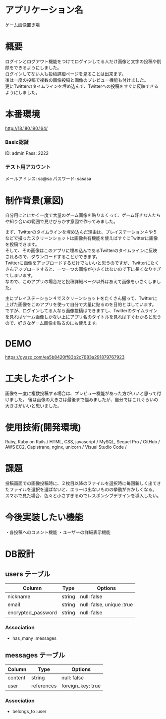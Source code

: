 # アプリケーション名
ゲーム画像置き場

# 概要
ログインとログアウト機能をつけてログインしてる人だけ画像と文字の投稿や削除をできるようにしました。<br>
ログインしてない人も投稿詳細ページを見ることは出来ます。<br>
後は一度の投稿で複数の画像投稿と画像のプレビュー機能も付けました。<br>
更にTwitterのタイムラインを埋め込んで、Twitterへの投稿をすぐに反映できるようにしました。<br>

# 本番環境
http://18.180.190.164/

### Basic認証
ID: admin
Pass: 2222

### テスト用アカウント
メールアドレス: sa@sa
パスワード: sasasa

# 制作背景(意図)
自分用にとにかく一度で大量のゲーム画像を貼りまくって、ゲーム好きな人たちや知り合いの範囲で見せびらかす意図で作ってみました。

まず、Twitterのタイムラインを埋め込んだ理由は、プレイステーション４や５などで撮ったスクリーンショットは画像共有機能を使えばすぐにTwitterに画像を投稿できます。<br>
そして、その画像はこのアプリに埋め込んであるTwitterのタイムラインに反映されるので、ダウンロードすることができます。<br>
Twitterに画像をアップロードするだけでもいいと思うのですが、Twitterにたくさんアップロードすると、一つ一つの画像が小さくはないので下に長くなりすぎてしまいます。<br>
なので、このアプリの場合だと投稿詳細ページ以外はあえて画像を小さくしました。

主にプレイステーション４でスクリーンショットをたくさん撮って、Twitterに上げた画像をこのアプリを使って自分で大量に貼るのを目的とはしています。<br>
ですが、ログインしてる人なら画像投稿はできますし、Twitterのタイムラインを見ればゲーム画像しかない上にアプリ名のタイトルを見ればすぐわかると思うので、好きなゲーム画像を貼るのにも使えます。

# DEMO
https://gyazo.com/ea5b8420ff83b2c7683a291879767923


# 工夫したポイント
画像を一度に複数投稿する場合は、プレビュー機能があった方がいいと思って付けました。
後は画像の大きさは最後まで悩みましたが、自分ではこれぐらいの大きさがいいと思いました。

# 使用技術(開発環境)
Ruby, Ruby on Rails / HTML, CSS, javascript / MySQL, Sequel Pro / GitHub / AWS EC2, Capistrano, nginx, unicorn / Visual Studio Code /

# 課題
投稿画面での画像投稿時に、２枚目以降のファイルを選択時に毎回新しく出てきたファイルを選択を選ばないと、エラーは出ないものの挙動がおかしくなる。
スマホで見た場合、色々と小さすぎるのでレスポンシブデザインを導入したい。

# 今後実装したい機能
・各投稿へのコメント機能
・ユーザーの詳細表示機能

# DB設計

## users テーブル

| Column             | Type    | Options                   |
| ------------------ | ------- | ------------------------- |
| nickname           | string  | null: false               |
| email              | string  | null: false, unique :true |
| encrypted_password | string  | null: false               |

### Association

- has_many :messages

## messages テーブル

| Column           | Type       | Options           |
| ---------------- | ---------- | ----------------- |
| content          | string     | null: false       |
| user             | references | foreign_key: true |

### Association

- belongs_to :user
